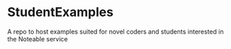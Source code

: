 # StudentExamples
A repo to host examples suited for novel coders and students interested in the Noteable service
